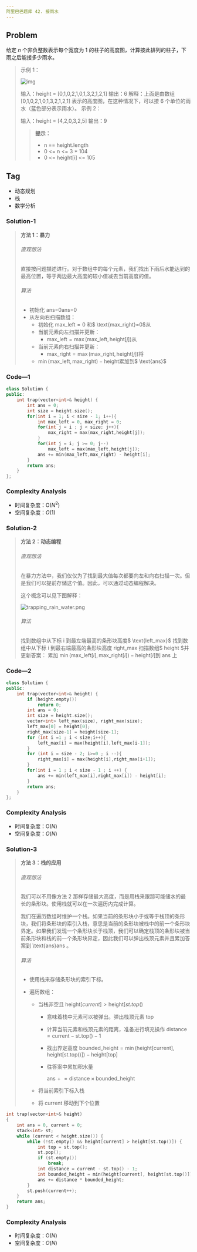 ```yaml
---
阿里巴巴题库 42. 接雨水
---
```


## Problem

给定 *n* 个非负整数表示每个宽度为 1 的柱子的高度图，计算按此排列的柱子，下雨之后能接多少雨水。

> 示例 1：
>
> ![img](LeetcodeAli_42.assets/rainwatertrap.png)
>
> 输入：height = [0,1,0,2,1,0,1,3,2,1,2,1]
> 输出：6
> 解释：上面是由数组 [0,1,0,2,1,0,1,3,2,1,2,1] 表示的高度图，在这种情况下，可以接 6 个单位的雨水（蓝色部分表示雨水）。 
> 示例 2：
>
> 输入：height = [4,2,0,3,2,5]
> 输出：9
>
> > **提示：**
> >
> > - n == height.length
> > - 0 <= n <= 3 * 104
> > - 0 <= height[i] <= 105

## Tag

- 动态规划
- 栈
- 数学分析



### Solution-1

> **方法 1：暴力**
>
> ###### 直观想法
>
> 直接按问题描述进行。对于数组中的每个元素，我们找出下雨后水能达到的最高位置，等于两边最大高度的较小值减去当前高度的值。
>
> ###### 算法
>
> - 初始化 ans=0ans=0
> - 从左向右扫描数组：
>   - 初始化 $\text{max_left}=0$ 和$ \text{max_right}=0$从
>   - 当前元素向左扫描并更新：
>     - $\text{max_left}=\max(\text{max_left},\text{height}[j])$从
>   - 当前元素向右扫描并更新：
>     - $\text{max_right}=\max(\text{max_right},\text{height}[j])$将
>   - $\min(\text{max_left},\text{max_right}) - \text{height}$累加到$ \text{ans}$

### Code—1

```c++
class Solution {
public:
    int trap(vector<int>& height) {
		int ans = 0;
		int size = height.size();
		for(int i = 1; i < size - 1; i++){
			int max_left = 0, max_right = 0;
			for(int j = i ; j < size; j++){
				max_right = max(max_right,height[j]);
			}
			for(int j = i; j >= 0; j--)
				max_left = max(max_left,height[j]);
			ans += min(max_left,max_right) - height[i];
		}
		return ans; 
    }
};
```

### Complexity Analysis

- 时间复杂度：O($N^2$)
- 空间复杂度：$O(1)$

### Solution-2

> **方法 2：动态编程**
>
> ###### 直观想法
>
> 在暴力方法中，我们仅仅为了找到最大值每次都要向左和向右扫描一次。但是我们可以提前存储这个值。因此，可以通过动态编程解决。
>
> 这个概念可以见下图解释：
>
> ![trapping_rain_water.png](LeetcodeAli_42.assets/53ab7a66023039ed4dce42b709b4997d2ba0089077912d39a0b31d3572a55d0b-trapping_rain_water.png)
>
> ###### 算法
>
> 找到数组中从下标 i 到最左端最高的条形块高度$ \text{left_max}$
> 找到数组中从下标 i 到最右端最高的条形块高度 $\text{right_max}$
> 扫描数组$ height $并更新答案：
> 累加 $\min(\text{max_left}[i],\text{max_right}[i]) - \text{height}[i]$到 ans 上

### Code—2

```c++
class Solution {
public:
    int trap(vector<int>& height) {
        if (height.empty())
            return 0;
		int ans = 0;
		int size = height.size();
		vector<int> left_max(size), right_max(size);
		left_max[0] = height[0];
		right_max[size-1] = height[size-1];
		for (int i =1 ; i < size;i++){
			left_max[i] = max(height[i],left_max[i-1]);
		}
		for (int i = size - 2; i>=0 ; i --){
			right_max[i] = max(height[i],right_max[i+1]);
		}
		for(int i = 1 ; i < size - 1 ; i ++) {
			ans += min(left_max[i],right_max[i]) - height[i];
		}
		return ans;
    }
};
```

### Complexity Analysis

- 时间复杂度：O($N$)
- 空间复杂度：$O(N)$



### Solution-3

> **方法 3：栈的应用**
>
> ###### 直观想法
>
> 我们可以不用像方法 2 那样存储最大高度，而是用栈来跟踪可能储水的最长的条形块。使用栈就可以在一次遍历内完成计算。
>
> 我们在遍历数组时维护一个栈。如果当前的条形块小于或等于栈顶的条形块，我们将条形块的索引入栈，意思是当前的条形块被栈中的前一个条形块界定。如果我们发现一个条形块长于栈顶，我们可以确定栈顶的条形块被当前条形块和栈的前一个条形块界定，因此我们可以弹出栈顶元素并且累加答案到 \text{ans}ans 。
>
> ###### 算法
>
> - 使用栈来存储条形块的索引下标。
>
> - 遍历数组：
>
>   - 当栈非空且 $\text{height}[current]>\text{height}[st.top()$
>
>     - 意味着栈中元素可以被弹出。弹出栈顶元素 $\text{top}$
>
>     - 计算当前元素和栈顶元素的距离，准备进行填充操作
>       $\text{distance} = \text{current} - \text{st.top}() - 1$
>
>     - 找出界定高度
>       $\text{bounded\_height} = \min(\text{height[current]}, \text{height[st.top()]}) - \text{height[top]}$
>
>     - 往答案中累加积水量
>
>       $\text{ans} \mathrel{+}= \text{distance} \times \text{bounded\_height}$
>
>   - 将当前索引下标入栈
>
>   - 将 $\text{current}$ 移动到下个位置

```c++
int trap(vector<int>& height)
{
    int ans = 0, current = 0;
    stack<int> st;
    while (current < height.size()) {
        while (!st.empty() && height[current] > height[st.top()]) {
            int top = st.top();
            st.pop();
            if (st.empty())
                break;
            int distance = current - st.top() - 1;
            int bounded_height = min(height[current], height[st.top()]) - height[top];
            ans += distance * bounded_height;
        }
        st.push(current++);
    }
    return ans;
}
```

### Complexity Analysis

- 时间复杂度：O($N$)
- 空间复杂度：$O(N)$